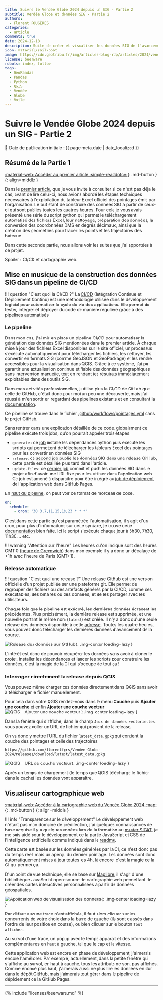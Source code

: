 ```yaml
---
title: Suivre le Vendée Globe 2024 depuis un SIG - Partie 2
subtitle: Vendée Globe et données SIG - Partie 2
authors:
  - Florent FOUGÈRES
categories:
  - article
comments: true
date: 2024-12-18
description: Suite de créer et visualiser les données SIG de l'avancement de la course du Vendée Globe 2024 à partir des tableurs officiels. Comment automatiser la génération des données SIG et les visualiser dans une application Web ou sur QGIS.
icon: material/sail-boat
image: https://cdn.geotribu.fr/img/articles-blog-rdp/articles/2024/vendee_globe_donnees_sig/illustration_article_partie_2.png
license: beerware
robots: index, follow
tags:
  - GeoPandas
  - Pandas
  - Python
  - QGIS
  - Vendée
  - Globe
  - Voile
---
```

# Suivre le Vendée Globe 2024 depuis un SIG - Partie 2

:calendar: Date de publication initiale : {{ page.meta.date | date_localized }}

## Résumé de la Partie 1

[:material-web: Accéder au premier article :simple-readdotcv:](https://geotribu.fr/articles/2024/2024-11-20_vendee_globe_donnees_sig/){: .md-button }
{: align=middle }

Dans le [premier article](https://geotribu.fr/articles/2024/2024-11-20_vendee_globe_donnees_sig/), que je vous invite à consulter si ce n'est pas déja le cas, avant de lire celui-ci, nous avions abordé les étapes techniques nécessaires à l'exploitation du tableur Excel officiel des pointages émis par l'organisation. Le but étant de construire des données SIG à partir de ceux-ci qui sont publiés toutes les quatres heures. Pour cela je vous avais présenté une série du script python qui permet le téléchargement automatisé des fichiers Excel, leur nettoyage, préparation des données, la conversion des coordonnées DMS en degrés décimaux, ainsi que la création des géométries pour tracer les points et les trajectoires des bateaux.

Dans cette seconde partie, nous allons voir les suites que j'ai apportées à ce projet.

Spoiler : CI/CD et cartographie web.

## Mise en musique de la construction des données SIG dans un pipeline de CI/CD

!!! question "C'est quoi la CI/CD ?"
    La [CI/CD](https://fr.wikipedia.org/wiki/CI/CD) (Intégration Continue et Déploiement Continu) est une méthodologie utilisée dans le développement logiciel pour automatiser le cycle de vie des applications. Elle permet de tester, intégrer et déployer du code de manière régulière grâce à des pipelines automatisés.

### Le pipeline

Dans mon cas, j'ai mis en place un pipeline CI/CD pour automatiser la génération des données SIG mentionnées dans le premier article. À chaque mise à jour des fichiers Excel disponibles sur le site officiel, un processus s’exécute automatiquement pour télécharger les fichiers, les nettoyer, les convertir en formats SIG (comme GeoJSON et GeoPackage) et les rendre accessibles pour la visualisation dans QGIS. Grâce à ce système, j’ai pu garantir une actualisation continue et fiable des données géographiques sans intervention manuelle, tout en rendant les résultats immédiatement exploitables dans des outils SIG.

Dans mes activités professionnelles, j'utilise plus la CI/CD de GitLab que celle de GitHub, c'était donc pour moi un peu une découverte, mais j'ai réussi à m'en sortir en regardant des pipelines existants et en consultant la [documentation](https://docs.github.com/fr/actions).

Ce pipeline se trouve dans le fichier [.github/workflows/pointages.yml](https://github.com/florentfgrs/Vendee-Globe-2024/blob/main/.github/workflows/pointages.yml) dans le projet GitHub.

Sans rentrer dans une explication détaillée de ce code, globalement ce pipeline exécute trois jobs, qu'on pourrait appeler trois étapes.

- `generate` : ce [job](https://github.com/florentfgrs/Vendee-Globe-2024/blob/main/.github/workflows/pointages.yml#L21) installe les dépendances python puis exécute les scripts qui permettent de télécharger les tableurs Excel des pointages pour les convertir en données SIG.
- `release`: ce [second job](https://github.com/florentfgrs/Vendee-Globe-2024/blob/main/.github/workflows/pointages.yml#L48) publie les données SIG dans une release GitHub, cette partie est détaillée plus tard dans l'article.
- `update-files`: ce [dernier job](https://github.com/florentfgrs/Vendee-Globe-2024/blob/main/.github/workflows/pointages.yml#L75) commit et push les données SIG dans le projet afin d'avoir une URL fixe pour les utiliser dans l'application web. Ce job est amené à disparaitre pour être intégré au [job de déploiement](https://github.com/florentfgrs/Vendee-Globe-2024/blob/main/.github/workflows/static.yml) de l'application web dans GitHub Pages.

En [haut du pipeline](https://github.com/florentfgrs/Vendee-Globe-2024/blob/main/.github/workflows/pointages.yml#L3-L5), on peut voir ce format de morceau de code.

```yaml
on:
  schedule:
    - cron: "30 3,7,11,15,19,23 * * *"
```

C'est dans cette partie qu'est paramétrée l'automatisation, il s'agit d'un cron, pour plus d'informations sur cette syntaxe, je trouve cette [documentation](https://doc.ubuntu-fr.org/cron) bien faite. Ici le script s'exécute chaque jour à 3h30, 7h30, 11h30 ... etc.

!!! warning "Attention sur l'heure"
    Les heures qu'on indique sont des heures GMT 0 ([heure de Greenwich](https://time.is/fr/GMT)) dans mon exemple il y a donc un décalage de +1h avec l'heure de Paris (GMT+1).

### Release automatique

!!! question "C'est quoi une release ?"
    Une release GitHub est une version officielle d’un projet publiée sur une plateforme git. Elle permet de regrouper des fichiers ou des artefacts générés par la CI/CD, comme des exécutables, des binaires ou des données, et de les partager avec les utilisateurs.

Chaque fois que le pipeline est exécuté, les dernières données écrasent les précédentes. Plus précisément, la dernière release est supprimée, et une nouvelle portant le même nom (`latest`) est créée. Il n'y a donc qu'une seule release des données disponible à cette [adresse](https://github.com/florentfgrs/Vendee-Globe-2024/releases/tag/latest).  Toutes les quatre heures, vous pouvez donc télécharger les dernières données d'avancement de la course.

![Release des données sur GitHub](https://cdn.geotribu.fr/img/articles-blog-rdp/articles/2024/vendee_globe_donnees_sig/release.png){: .img-center loading=lazy }

L'intérêt est donc de pouvoir récupérer les données sans avoir à cloner le projet, installer les dépendances et lancer les scripts pour construire les données, c'est la magie de la CI qui s'occupe de tout ça !

### Interroger directement la release depuis QGIS

Vous pouvez même charger ces données directement dans QGIS sans avoir à télécharger le fichier manuellement.

Pour cela dans votre QGIS rendez-vous dans le menu **Couche** puis **Ajouter une couche** et enfin **Ajouter une couche vecteur**
![QGIS - Ajouter une couche vecteur](https://cdn.geotribu.fr/img/articles-blog-rdp/articles/2024/vendee_globe_donnees_sig/ajouter_une_couche.png){: .img-center loading=lazy }

Dans la fenêtre qui s'affiche, dans le champ `Jeux de données vectorielles` vous pouvez coller un URL de fichier qui provient de la release.

On va donc y mettre l'URL du fichier `latest_data.gpkg` qui contient la couche des pointages et celle des trajectoires.

```url
https://github.com/florentfgrs/Vendee-Globe-2024/releases/download/latest/latest_data.gpkg
```

![QGIS - URL de couche vecteur](https://cdn.geotribu.fr/img/articles-blog-rdp/articles/2024/vendee_globe_donnees_sig/qgis_url_couche_vecteur.png){: .img-center loading=lazy }

Après un temps de chargement (le temps que QGIS télécharge le fichier dans le cache) les données vont apparaître.

## Visualiseur cartographique web

[:material-web: Accéder à la cartographie web du Vendée Globe 2024 :map:](https://florentfgrs.github.io/Vendee-Globe-2024/){: .md-button }
{: align=middle }

!!! info "Transparence sur le développement"
    Le développement web n'étant pas mon domaine de prédilection, j'ai quelques connaissances de base acquise il y a quelques années lors de la formation au [master SIGAT](https://formations.univ-rennes2.fr/fr/formations/master-37/master-mention-geomatique-parcours-systeme-d-information-geographique-et-analyse-des-territoires-sigat-JEOC8L9A.html), je me suis aidé pour le développement de la partie JavaScript et CSS de l'intelligence artificielle comme indiqué dans le [readme](https://github.com/florentfgrs/Vendee-Globe-2024?tab=readme-ov-file#%EF%B8%8F-visualisateur-web).

Cette carte est basée sur les données générées par la CI, ce n'est donc pas du temps réel, mais un aperçu du dernier pointage. Les données sont donc automatiquement mises à jour toutes les 4h, là encore, c'est la magie de la CI qui permet ça.

D'un point de vue technique, elle se base sur [Maplibre](https://maplibre.org/), il s'agit d'une bibliothèque JavaScript open-source de cartographie web permettant de créer des cartes interactives personnalisées à partir de données géospatiales.

![Application web de visualisation des données](https://cdn.geotribu.fr/img/articles-blog-rdp/articles/2024/vendee_globe_donnees_sig/webapp.png){: .img-center loading=lazy }

Par défaut aucune trace n'est affichée, il faut alors cliquer sur les concurrents de votre choix dans la barre de gauche (ils sont classés dans l'ordre de leur position en course), ou bien cliquer sur le bouton `Tout afficher`.

Au survol d'une trace, un popup avec le temps apparait et des informations complémentaires en haut à gauche, tel que le cap et la vitesse.

Cette application web est encore en phase de développement, j'aimerais encore l'améliorer. Par exemple, actuellement, dans la petite fenêtre qui s'affiche au survol, en haut à gauche, tous les attributs ne sont pas affichés. Comme énoncé plus haut, j'aimerais aussi ne plus lire les données en dur dans le dépôt GitHub, mais j'aimerais tout gérer dans le pipeline de déploiement de la GitHub Pages.

----

<!-- geotribu:authors-block -->

{% include "licenses/beerware.md" %}
